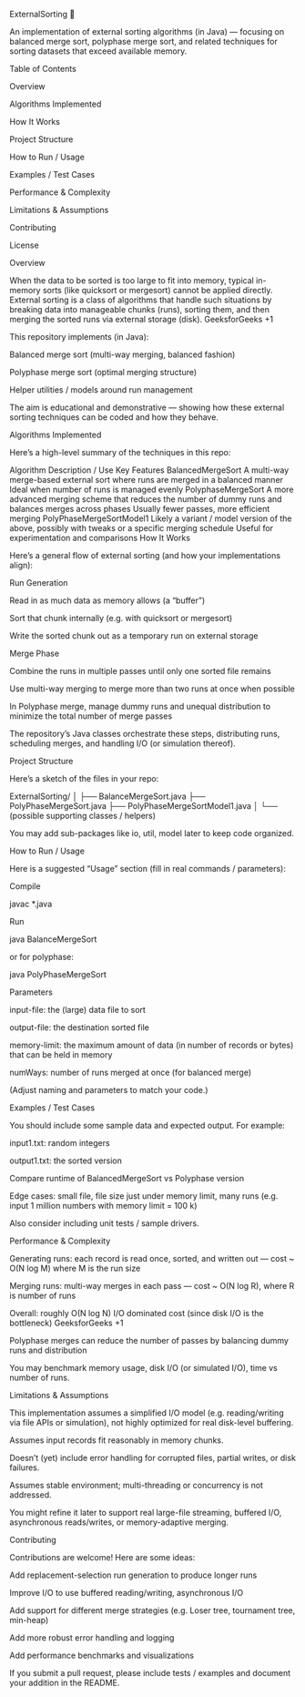 ExternalSorting 📂

An implementation of external sorting algorithms (in Java) — focusing on balanced merge sort, polyphase merge sort, and related techniques for sorting datasets that exceed available memory.

Table of Contents

Overview

Algorithms Implemented

How It Works

Project Structure

How to Run / Usage

Examples / Test Cases

Performance & Complexity

Limitations & Assumptions

Contributing

License

Overview

When the data to be sorted is too large to fit into memory, typical in-memory sorts (like quicksort or mergesort) cannot be applied directly. External sorting is a class of algorithms that handle such situations by breaking data into manageable chunks (runs), sorting them, and then merging the sorted runs via external storage (disk). 
GeeksforGeeks
+1

This repository implements (in Java):

Balanced merge sort (multi-way merging, balanced fashion)

Polyphase merge sort (optimal merging structure)

Helper utilities / models around run management

The aim is educational and demonstrative — showing how these external sorting techniques can be coded and how they behave.

Algorithms Implemented

Here’s a high-level summary of the techniques in this repo:

Algorithm	Description / Use	Key Features
BalancedMergeSort	A multi-way merge-based external sort where runs are merged in a balanced manner	Ideal when number of runs is managed evenly
PolyphaseMergeSort	A more advanced merging scheme that reduces the number of dummy runs and balances merges across phases	Usually fewer passes, more efficient merging
PolyPhaseMergeSortModel1	Likely a variant / model version of the above, possibly with tweaks or a specific merging schedule	Useful for experimentation and comparisons
How It Works

Here’s a general flow of external sorting (and how your implementations align):

Run Generation

Read in as much data as memory allows (a “buffer”)

Sort that chunk internally (e.g. with quicksort or mergesort)

Write the sorted chunk out as a temporary run on external storage

Merge Phase

Combine the runs in multiple passes until only one sorted file remains

Use multi-way merging to merge more than two runs at once when possible

In Polyphase merge, manage dummy runs and unequal distribution to minimize the total number of merge passes

The repository’s Java classes orchestrate these steps, distributing runs, scheduling merges, and handling I/O (or simulation thereof).

Project Structure

Here’s a sketch of the files in your repo:

ExternalSorting/
│
├── BalanceMergeSort.java
├── PolyPhaseMergeSort.java
├── PolyPhaseMergeSortModel1.java
│
└── (possible supporting classes / helpers)


You may add sub-packages like io, util, model later to keep code organized.

How to Run / Usage

Here is a suggested “Usage” section (fill in real commands / parameters):

Compile

javac *.java


Run

java BalanceMergeSort <input-file> <output-file> <memory-limit> <numWays>


or for polyphase:

java PolyPhaseMergeSort <input-file> <output-file> <memory-limit>


Parameters

input-file: the (large) data file to sort

output-file: the destination sorted file

memory-limit: the maximum amount of data (in number of records or bytes) that can be held in memory

numWays: number of runs merged at once (for balanced merge)

(Adjust naming and parameters to match your code.)

Examples / Test Cases

You should include some sample data and expected output. For example:

input1.txt: random integers

output1.txt: the sorted version

Compare runtime of BalancedMergeSort vs Polyphase version

Edge cases: small file, file size just under memory limit, many runs (e.g. input 1 million numbers with memory limit = 100 k)

Also consider including unit tests / sample drivers.

Performance & Complexity

Generating runs: each record is read once, sorted, and written out — cost ~ O(N log M) where M is the run size

Merging runs: multi-way merges in each pass — cost ~ O(N log R), where R is number of runs

Overall: roughly O(N log N) I/O dominated cost (since disk I/O is the bottleneck) 
GeeksforGeeks
+1

Polyphase merges can reduce the number of passes by balancing dummy runs and distribution

You may benchmark memory usage, disk I/O (or simulated I/O), time vs number of runs.

Limitations & Assumptions

This implementation assumes a simplified I/O model (e.g. reading/writing via file APIs or simulation), not highly optimized for real disk-level buffering.

Assumes input records fit reasonably in memory chunks.

Doesn’t (yet) include error handling for corrupted files, partial writes, or disk failures.

Assumes stable environment; multi-threading or concurrency is not addressed.

You might refine it later to support real large-file streaming, buffered I/O, asynchronous reads/writes, or memory-adaptive merging.

Contributing

Contributions are welcome! Here are some ideas:

Add replacement-selection run generation to produce longer runs

Improve I/O to use buffered reading/writing, asynchronous I/O

Add support for different merge strategies (e.g. Loser tree, tournament tree, min-heap)

Add more robust error handling and logging

Add performance benchmarks and visualizations

If you submit a pull request, please include tests / examples and document your addition in the README.
